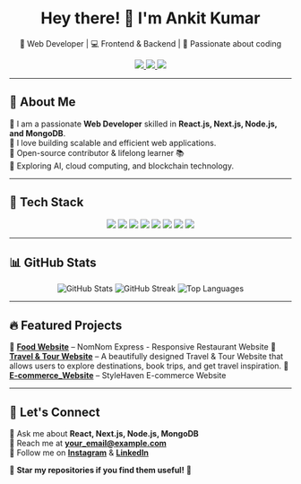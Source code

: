 
<h1 align="center">Hey there! 👋 I'm Ankit Kumar</h1>

<p align="center">
  🚀 Web Developer | 💻 Frontend & Backend | 📱 Passionate about coding  
</p>

<p align="center">
  <a href="https://www.instagram.com/ankitkumar_666" target="_blank">
    <img src="https://img.shields.io/badge/Instagram-%23E4405F.svg?style=for-the-badge&logo=instagram&logoColor=white" />
  </a>
  <a href="https://www.linkedin.com/in/ankitkumar666/" target="_blank">
    <img src="https://img.shields.io/badge/LinkedIn-%230077B5.svg?style=for-the-badge&logo=linkedin&logoColor=white" />
  </a>
  <a href="mailto:ankittkumarr666@gmail.com">
    <img src="https://img.shields.io/badge/Email-D14836?style=for-the-badge&logo=gmail&logoColor=white" />
  </a>
</p>

---

## 🌟 About Me  
🔹 I am a passionate **Web Developer** skilled in **React.js, Next.js, Node.js, and MongoDB**.  
🔹 I love building scalable and efficient web applications.  
🔹 Open-source contributor & lifelong learner 📚  
🔹 Exploring AI, cloud computing, and blockchain technology.  

---

## 🚀 Tech Stack  
<p align="center">
  <img src="https://img.shields.io/badge/HTML5-%23E34F26.svg?style=for-the-badge&logo=html5&logoColor=white" />
  <img src="https://img.shields.io/badge/CSS3-%231572B6.svg?style=for-the-badge&logo=css3&logoColor=white" />
  <img src="https://img.shields.io/badge/JavaScript-%23F7DF1E.svg?style=for-the-badge&logo=javascript&logoColor=black" />
  <img src="https://img.shields.io/badge/React-%2361DAFB.svg?style=for-the-badge&logo=react&logoColor=black" />
  <img src="https://img.shields.io/badge/Next.js-%23000000.svg?style=for-the-badge&logo=next.js&logoColor=white" />
  <img src="https://img.shields.io/badge/Node.js-%2343853D.svg?style=for-the-badge&logo=node.js&logoColor=white" />
  <img src="https://img.shields.io/badge/MongoDB-%2347A248.svg?style=for-the-badge&logo=mongodb&logoColor=white" />
  <img src="https://img.shields.io/badge/Git-%23F05032.svg?style=for-the-badge&logo=git&logoColor=white" />
</p>

---

## 📊 GitHub Stats  
<p align="center">
  <img src="https://github-readme-stats.vercel.app/api?username=AnkitKumar666&show_icons=true&theme=radical" alt="GitHub Stats" />
  <img src="https://github-readme-streak-stats.herokuapp.com/?user=AnkitKumar666&theme=dark" alt="GitHub Streak" />
  <img src="https://github-readme-stats.vercel.app/api/top-langs/?username=AnkitKumar666&layout=compact&theme=dark" alt="Top Languages" />
</p>

---

## 🔥 Featured Projects  
🚀 **[Food Website]([https://github.com/AnkitKumar666/project-repo](https://ankitkumar666.github.io/Food-Website/))** – NomNom Express - Responsive Restaurant Website
🚀 **[Travel & Tour Website]([https://github.com/AnkitKumar666/project-repo](https://ankitkumar666.github.io/Travel_Tour-Website/))** – A beautifully designed Travel & Tour Website that allows users to explore destinations, book trips, and get travel inspiration. 
🚀 **[E-commerce_Website]( https://ankitkumar666.github.io/E-commerce_Website/)** – StyleHaven E-commerce Website 

---

## 🤝 Let's Connect  
💬 Ask me about **React, Next.js, Node.js, MongoDB**  
📩 Reach me at **your_email@example.com**  
📢 Follow me on **[Instagram](https://www.instagram.com/ankitkumar_666)** & **[LinkedIn](https://www.linkedin.com/in/ankitkumar666)**  

🌟 **Star my repositories if you find them useful!** 🌟  

